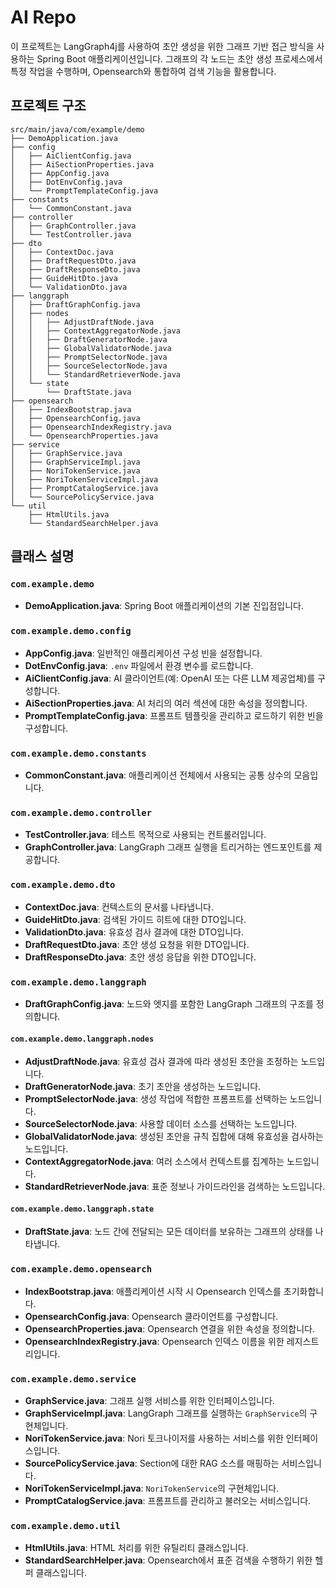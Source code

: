 # AI Repo

이 프로젝트는 LangGraph4j를 사용하여 초안 생성을 위한 그래프 기반 접근 방식을 사용하는 Spring Boot 애플리케이션입니다. 그래프의 각 노드는 초안 생성 프로세스에서 특정 작업을 수행하며, Opensearch와 통합하여 검색 기능을 활용합니다.

## 프로젝트 구조

```
src/main/java/com/example/demo
├── DemoApplication.java
├── config
│   ├── AiClientConfig.java
│   ├── AiSectionProperties.java
│   ├── AppConfig.java
│   ├── DotEnvConfig.java
│   └── PromptTemplateConfig.java
├── constants
│   └── CommonConstant.java
├── controller
│   ├── GraphController.java
│   └── TestController.java
├── dto
│   ├── ContextDoc.java
│   ├── DraftRequestDto.java
│   ├── DraftResponseDto.java
│   ├── GuideHitDto.java
│   └── ValidationDto.java
├── langgraph
│   ├── DraftGraphConfig.java
│   ├── nodes
│   │   ├── AdjustDraftNode.java
│   │   ├── ContextAggregatorNode.java
│   │   ├── DraftGeneratorNode.java
│   │   ├── GlobalValidatorNode.java
│   │   ├── PromptSelectorNode.java
│   │   ├── SourceSelectorNode.java
│   │   └── StandardRetrieverNode.java
│   └── state
│       └── DraftState.java
├── opensearch
│   ├── IndexBootstrap.java
│   ├── OpensearchConfig.java
│   ├── OpensearchIndexRegistry.java
│   └── OpensearchProperties.java
├── service
│   ├── GraphService.java
│   ├── GraphServiceImpl.java
│   ├── NoriTokenService.java
│   ├── NoriTokenServiceImpl.java
│   ├── PromptCatalogService.java
│   └── SourcePolicyService.java
└── util
    ├── HtmlUtils.java
    └── StandardSearchHelper.java
```

## 클래스 설명

### `com.example.demo`

-   **DemoApplication.java**: Spring Boot 애플리케이션의 기본 진입점입니다.

### `com.example.demo.config`

-   **AppConfig.java**: 일반적인 애플리케이션 구성 빈을 설정합니다.
-   **DotEnvConfig.java**: `.env` 파일에서 환경 변수를 로드합니다.
-   **AiClientConfig.java**: AI 클라이언트(예: OpenAI 또는 다른 LLM 제공업체)를 구성합니다.
-   **AiSectionProperties.java**: AI 처리의 여러 섹션에 대한 속성을 정의합니다.
-   **PromptTemplateConfig.java**: 프롬프트 템플릿을 관리하고 로드하기 위한 빈을 구성합니다.

### `com.example.demo.constants`

-   **CommonConstant.java**: 애플리케이션 전체에서 사용되는 공통 상수의 모음입니다.

### `com.example.demo.controller`

-   **TestController.java**: 테스트 목적으로 사용되는 컨트롤러입니다.
-   **GraphController.java**: LangGraph 그래프 실행을 트리거하는 엔드포인트를 제공합니다.

### `com.example.demo.dto`

-   **ContextDoc.java**: 컨텍스트의 문서를 나타냅니다.
-   **GuideHitDto.java**: 검색된 가이드 히트에 대한 DTO입니다.
-   **ValidationDto.java**: 유효성 검사 결과에 대한 DTO입니다.
-   **DraftRequestDto.java**: 초안 생성 요청을 위한 DTO입니다.
-   **DraftResponseDto.java**: 초안 생성 응답을 위한 DTO입니다.

### `com.example.demo.langgraph`

-   **DraftGraphConfig.java**: 노드와 엣지를 포함한 LangGraph 그래프의 구조를 정의합니다.

#### `com.example.demo.langgraph.nodes`

-   **AdjustDraftNode.java**: 유효성 검사 결과에 따라 생성된 초안을 조정하는 노드입니다.
-   **DraftGeneratorNode.java**: 초기 초안을 생성하는 노드입니다.
-   **PromptSelectorNode.java**: 생성 작업에 적합한 프롬프트를 선택하는 노드입니다.
-   **SourceSelectorNode.java**: 사용할 데이터 소스를 선택하는 노드입니다.
-   **GlobalValidatorNode.java**: 생성된 초안을 규칙 집합에 대해 유효성을 검사하는 노드입니다.
-   **ContextAggregatorNode.java**: 여러 소스에서 컨텍스트를 집계하는 노드입니다.
-   **StandardRetrieverNode.java**: 표준 정보나 가이드라인을 검색하는 노드입니다.

#### `com.example.demo.langgraph.state`

-   **DraftState.java**: 노드 간에 전달되는 모든 데이터를 보유하는 그래프의 상태를 나타냅니다.

### `com.example.demo.opensearch`

-   **IndexBootstrap.java**: 애플리케이션 시작 시 Opensearch 인덱스를 초기화합니다.
-   **OpensearchConfig.java**: Opensearch 클라이언트를 구성합니다.
-   **OpensearchProperties.java**: Opensearch 연결을 위한 속성을 정의합니다.
-   **OpensearchIndexRegistry.java**: Opensearch 인덱스 이름을 위한 레지스트리입니다.

### `com.example.demo.service`

-   **GraphService.java**: 그래프 실행 서비스를 위한 인터페이스입니다.
-   **GraphServiceImpl.java**: LangGraph 그래프를 실행하는 `GraphService`의 구현체입니다.
-   **NoriTokenService.java**: Nori 토크나이저를 사용하는 서비스를 위한 인터페이스입니다.
-   **SourcePolicyService.java**: Section에 대한 RAG 소스를 매핑하는 서비스입니다.
-   **NoriTokenServiceImpl.java**: `NoriTokenService`의 구현체입니다.
-   **PromptCatalogService.java**: 프롬프트를 관리하고 불러오는 서비스입니다.

### `com.example.demo.util`

-   **HtmlUtils.java**: HTML 처리를 위한 유틸리티 클래스입니다.
-   **StandardSearchHelper.java**: Opensearch에서 표준 검색을 수행하기 위한 헬퍼 클래스입니다.
